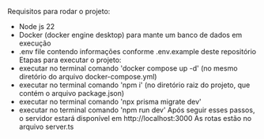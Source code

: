 Requisitos para rodar o projeto: 
  - Node js 22
  - Docker (docker engine desktop) para mante um banco de dados em execução
  - .env file contendo informações conforme .env.example deste repositório
Etapas para executar o projeto:
  - executar no terminal comando 'docker compose up -d' (no mesmo diretório do arquivo docker-compose.yml)
  -  executar no terminal comando 'npm i' (no diretório raiz do projeto, que contém o arquivo package.json)
  -  executar no terminal comando 'npx prisma migrate dev'
  -  executar no terminal comando 'npm run dev'
Após seguir esses passos, o servidor estará disponível em http://localhost:3000
As rotas estão no arquivo server.ts
